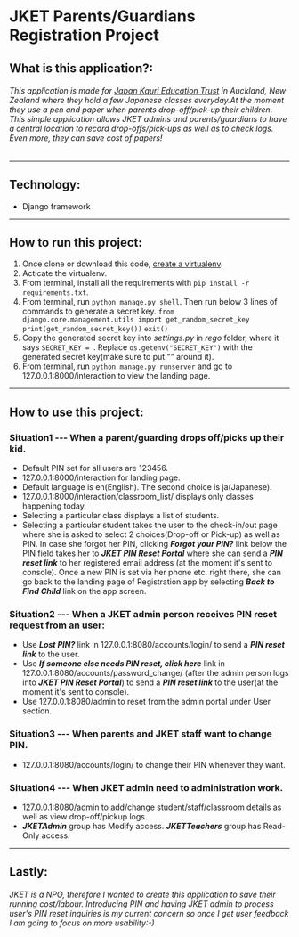 # JKET Parents/Guardians Registration Project

## What is this application?:
###### This application is made for [Japan Kauri Education Trust](http://jket.epizy.com/index.php) in Auckland, New Zealand where they hold a few Japanese classes everyday.At the moment they use a pen and paper when parents drop-off/pick-up their children. This simple application allows JKET admins and parents/guardians to have a central location to record drop-offs/pick-ups as well as to check logs. Even more, they can save cost of papers!
---

## Technology:
- Django framework
---

## How to run this project:

1. Once clone or download this code, [create a virtualenv](https://docs.python.org/3/library/venv.html).
2. Acticate the virtualenv.
3. From terminal, install all the requirements with `pip install -r requirements.txt`.
4. From terminal, run `python manage.py shell`. Then run below 3 lines of commands to generate a secret key.
`from django.core.management.utils import get_random_secret_key`
`print(get_random_secret_key())`
`exit()`
5. Copy the generated secret key into *settings.py* in *rego* folder, where it says `SECRET_KEY = `. Replace `os.getenv("SECRET_KEY")` with the generated secret key(make sure to put "" around it).
6. From terminal, run `python manage.py runserver` and go to 127.0.0.1:8000/interaction to view the landing page.

---

## How to use this project:

### Situation1 --- When a parent/guarding drops off/picks up their kid.
- Default PIN set for all users are 123456.
- 127.0.0.1:8000/interaction for landing page.
- Default language is en(English). The second choice is ja(Japanese).
- 127.0.0.1:8000/interaction/classroom_list/ displays only classes happening today.
- Selecting a particular class displays a list of students.
- Selecting a particular student takes the user to the check-in/out page where she is asked to select 2 choices(Drop-off or Pick-up) as well as PIN. In case she forgot her PIN, clicking ***Forgot your PIN?*** link below the PIN field takes her to ***JKET PIN Reset Portal*** where she can send a ***PIN reset link*** to her registered email address (at the moment it's sent to console). Once a new PIN is set via her phone etc. right there, she can go back to the landing page of Registration app by selecting ***Back to Find Child*** link on the app screen. 

### Situation2 --- When a JKET admin person receives PIN reset request from an user:
- Use ***Lost PIN?*** link in 127.0.0.1:8080/accounts/login/ to send a ***PIN reset link*** to the user.
- Use ***If someone else needs PIN reset, click here*** link in 127.0.0.1:8080/accounts/password_change/ (after the admin person logs into ***JKET PIN Reset Portal***) to send a ***PIN reset link*** to the user(at the moment it's sent to console).
- Use 127.0.0.1:8080/admin to reset from the admin portal under User section.

### Situation3 --- When parents and JKET staff want to change PIN.
- 127.0.0.1:8080/accounts/login/ to change their PIN whenever they want.

### Situation4 --- When JKET admin need to administration work.
- 127.0.0.1:8080/admin to add/change student/staff/classroom details as well as view drop-off/pickup logs.
- ***JKETAdmin*** group has Modify access. ***JKETTeachers*** group has Read-Only access.

---

## Lastly:
###### JKET is a NPO, therefore I wanted to create this application to save their running cost/labour. Introducing PIN and having JKET admin to process user's PIN reset inquiries is my current concern so once I get user feedback I am going to focus on more usability:-)
